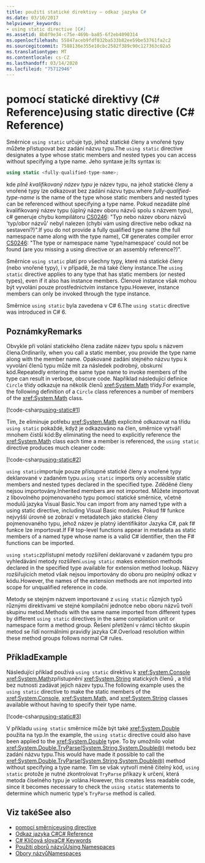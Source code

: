 ```yaml
---
title: použití statické direktivy – odkaz jazyka C#
ms.date: 03/10/2017
helpviewer_keywords:
- using static directive [C#]
ms.assetid: 8b8f9e34-c75e-469b-ba85-6f2eb4090314
ms.openlocfilehash: 55847aceb9fdf032ba533b82ee59be53761fa2c2
ms.sourcegitcommit: 7588136e355e10cbc2582f389c90c127363c02a5
ms.translationtype: MT
ms.contentlocale: cs-CZ
ms.lasthandoff: 03/14/2020
ms.locfileid: "75712946"
---
```

# <a name="using-static-directive-c-reference"></a><span data-ttu-id="d8bcf-102">pomocí statické direktivy (C# Reference)</span><span class="sxs-lookup"><span data-stu-id="d8bcf-102">using static directive (C# Reference)</span></span>

<span data-ttu-id="d8bcf-103">Směrnice `using static` určuje typ, jehož statické členy a vnořené typy můžete přistupovat bez zadání názvu typu.</span><span class="sxs-lookup"><span data-stu-id="d8bcf-103">The `using static` directive designates a type whose static members and nested types you can access without specifying a type name.</span></span> <span data-ttu-id="d8bcf-104">Jeho syntaxe je:</span><span class="sxs-lookup"><span data-stu-id="d8bcf-104">Its syntax is:</span></span>

```csharp
using static <fully-qualified-type-name>;
```

<span data-ttu-id="d8bcf-105">kde *plně kvalifikovaný název typu* je název typu, na jehož statické členy a vnořené typy lze odkazovat bez zadání názvu typu.</span><span class="sxs-lookup"><span data-stu-id="d8bcf-105">where *fully-qualified-type-name* is the name of the type whose static members and nested types can be referenced without specifying a type name.</span></span> <span data-ttu-id="d8bcf-106">Pokud nezadáte plně kvalifikovaný název typu (úplný název oboru názvů spolu s názvem typu), c# generuje chybu kompilátoru [CS0246](../compiler-messages/cs0246.md): "Typ nebo název oboru názvů 'typ/obor názvů' nebyl nalezen (chybí vám using directive nebo odkaz na sestavení?)".</span><span class="sxs-lookup"><span data-stu-id="d8bcf-106">If you do not provide a fully qualified type name (the full namespace name along with the type name), C# generates compiler error [CS0246](../compiler-messages/cs0246.md): "The type or namespace name 'type/namespace' could not be found (are you missing a using directive or an assembly reference?)".</span></span>

<span data-ttu-id="d8bcf-107">Směrnice `using static` platí pro všechny typy, které má statické členy (nebo vnořené typy), i v případě, že má také členy instance.</span><span class="sxs-lookup"><span data-stu-id="d8bcf-107">The `using static` directive applies to any type that has static members (or nested types), even if it also has instance members.</span></span> <span data-ttu-id="d8bcf-108">Členové instance však mohou být vyvoláni pouze prostřednictvím instance typu.</span><span class="sxs-lookup"><span data-stu-id="d8bcf-108">However, instance members can only be invoked through the type instance.</span></span>

<span data-ttu-id="d8bcf-109">Směrnice `using static` byla zavedena v C# 6.</span><span class="sxs-lookup"><span data-stu-id="d8bcf-109">The `using static` directive was introduced in C# 6.</span></span>

## <a name="remarks"></a><span data-ttu-id="d8bcf-110">Poznámky</span><span class="sxs-lookup"><span data-stu-id="d8bcf-110">Remarks</span></span>

<span data-ttu-id="d8bcf-111">Obvykle při volání statického člena zadáte název typu spolu s názvem člena.</span><span class="sxs-lookup"><span data-stu-id="d8bcf-111">Ordinarily, when you call a static member, you provide the type name along with the member name.</span></span> <span data-ttu-id="d8bcf-112">Opakované zadání stejného názvu typu k vyvolání členů typu může mít za následek podrobný, obskurní kód.</span><span class="sxs-lookup"><span data-stu-id="d8bcf-112">Repeatedly entering the same type name to invoke members of the type can result in verbose, obscure code.</span></span> <span data-ttu-id="d8bcf-113">Například následující definice `Circle` třídy odkazuje na několik členů <xref:System.Math> třídy.</span><span class="sxs-lookup"><span data-stu-id="d8bcf-113">For example, the following definition of a `Circle` class references a number of members of the <xref:System.Math> class.</span></span>

[!code-csharp[using-static#1](~/samples/snippets/csharp/language-reference/keywords/using/using-static1.cs#1)]

<span data-ttu-id="d8bcf-114">Tím, že eliminuje potřebu <xref:System.Math> explicitně odkazovat na třídu `using static` pokaždé, když je odkazováno na člen, směrnice vytváří mnohem čistší kód:</span><span class="sxs-lookup"><span data-stu-id="d8bcf-114">By eliminating the need to explicitly reference the <xref:System.Math> class each time a member is referenced, the `using static` directive produces much cleaner code:</span></span>

[!code-csharp[using-static#2](~/samples/snippets/csharp/language-reference/keywords/using/using-static2.cs#1)]

<span data-ttu-id="d8bcf-115">`using static`importuje pouze přístupné statické členy a vnořené typy deklarované v zadaném typu.</span><span class="sxs-lookup"><span data-stu-id="d8bcf-115">`using static` imports only accessible static members and nested types declared in the specified type.</span></span>  <span data-ttu-id="d8bcf-116">Zděděné členy nejsou importovány.</span><span class="sxs-lookup"><span data-stu-id="d8bcf-116">Inherited members are not imported.</span></span>  <span data-ttu-id="d8bcf-117">Můžete importovat z libovolného pojmenovaného typu pomocí statické směrnice, včetně modulů jazyka Visual Basic.</span><span class="sxs-lookup"><span data-stu-id="d8bcf-117">You can import from any named type with a using static directive, including Visual Basic modules.</span></span>  <span data-ttu-id="d8bcf-118">Pokud f# funkce nejvyšší úrovně se zobrazí v metadatech jako statické členy pojmenovaného typu, jehož název je platný identifikátor Jazyka C#, pak f# funkce lze importovat.</span><span class="sxs-lookup"><span data-stu-id="d8bcf-118">If F# top-level functions appear in metadata as static members of a named type whose name is a valid C# identifier, then the F# functions can be imported.</span></span>

 <span data-ttu-id="d8bcf-119">`using static`zpřístupní metody rozšíření deklarované v zadaném typu pro vyhledávání metody rozšíření.</span><span class="sxs-lookup"><span data-stu-id="d8bcf-119">`using static` makes extension methods declared in the specified type available for extension method lookup.</span></span>  <span data-ttu-id="d8bcf-120">Názvy rozšiřujících metod však nejsou importovány do oboru pro neúplný odkaz v kódu.</span><span class="sxs-lookup"><span data-stu-id="d8bcf-120">However, the names of the extension methods are not imported into scope for unqualified reference in code.</span></span>

 <span data-ttu-id="d8bcf-121">Metody se stejným názvem importované z `using static` různých typů různými direktivami ve stejné kompilační jednotce nebo oboru názvů tvoří skupinu metod.</span><span class="sxs-lookup"><span data-stu-id="d8bcf-121">Methods with the same name imported from different types by different `using static` directives in the same compilation unit or namespace form a method group.</span></span>  <span data-ttu-id="d8bcf-122">Řešení přetížení v rámci těchto skupin metod se řídí normálními pravidly jazyka C#.</span><span class="sxs-lookup"><span data-stu-id="d8bcf-122">Overload resolution within these method groups follows normal C# rules.</span></span>

## <a name="example"></a><span data-ttu-id="d8bcf-123">Příklad</span><span class="sxs-lookup"><span data-stu-id="d8bcf-123">Example</span></span>

<span data-ttu-id="d8bcf-124">Následující příklad používá `using static` direktivu k <xref:System.Console> <xref:System.Math>zpřístupnění <xref:System.String> statických členů , a tříd bez nutnosti zadávat jejich název typu.</span><span class="sxs-lookup"><span data-stu-id="d8bcf-124">The following example uses the `using static` directive to make the static members of the <xref:System.Console>, <xref:System.Math>, and <xref:System.String> classes available without having to specify their type name.</span></span>

[!code-csharp[using-static#3](~/samples/snippets/csharp/language-reference/keywords/using/using-static3.cs)]

<span data-ttu-id="d8bcf-125">V příkladu `using static` směrnice může být také <xref:System.Double> použita na typ.</span><span class="sxs-lookup"><span data-stu-id="d8bcf-125">In the example, the `using static` directive could also have been applied to the <xref:System.Double> type.</span></span> <span data-ttu-id="d8bcf-126">To by umožnilo volat <xref:System.Double.TryParse(System.String,System.Double@)> metodu bez zadání názvu typu.</span><span class="sxs-lookup"><span data-stu-id="d8bcf-126">This would have made it possible to call the <xref:System.Double.TryParse(System.String,System.Double@)> method without specifying a type name.</span></span> <span data-ttu-id="d8bcf-127">Tím se však vytvoří méně čitelný kód, `using static` protože je nutné zkontrolovat `TryParse` příkazy k určení, která metoda číselného typu je volána.</span><span class="sxs-lookup"><span data-stu-id="d8bcf-127">However, this creates less readable code, since it becomes necessary to check the `using static` statements to determine which numeric type's `TryParse` method is called.</span></span>

## <a name="see-also"></a><span data-ttu-id="d8bcf-128">Viz také</span><span class="sxs-lookup"><span data-stu-id="d8bcf-128">See also</span></span>

- [<span data-ttu-id="d8bcf-129">pomocí směrnice</span><span class="sxs-lookup"><span data-stu-id="d8bcf-129">using directive</span></span>](using-directive.md)
- [<span data-ttu-id="d8bcf-130">Odkaz jazyka C#</span><span class="sxs-lookup"><span data-stu-id="d8bcf-130">C# Reference</span></span>](../index.md)
- [<span data-ttu-id="d8bcf-131">C# Klíčová slova</span><span class="sxs-lookup"><span data-stu-id="d8bcf-131">C# Keywords</span></span>](index.md)
- [<span data-ttu-id="d8bcf-132">Použití oborů názvů</span><span class="sxs-lookup"><span data-stu-id="d8bcf-132">Using Namespaces</span></span>](../../programming-guide/namespaces/using-namespaces.md)
- [<span data-ttu-id="d8bcf-133">Obory názvů</span><span class="sxs-lookup"><span data-stu-id="d8bcf-133">Namespaces</span></span>](../../programming-guide/namespaces/index.md)

